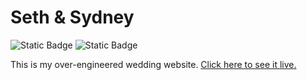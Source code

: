 # Seth & Sydney

![Static Badge](https://img.shields.io/badge/engaged-passing-green)
![Static Badge](https://img.shields.io/badge/married-passing-green)

This is my over-engineered wedding website. [Click here to see it live.](https://seth-and-sydney.com)
